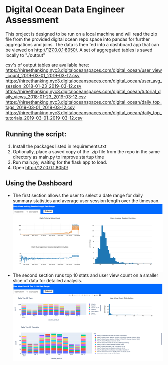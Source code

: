 # Digital Ocean Data Engineer Assessment

This project is designed to be run on a local machine and will read the zip file from the provided digital ocean repo 
space into pandas for further aggregations and joins. The data is then fed into a dashboard app that can be viewed on 
http://127.0.0.1:8050/. A set of aggregated tables is saved locally to "./output"


csv's of output tables are available here:
https://hireethanking.nyc3.digitaloceanspaces.com/digital_ocean/user_view_count_2019-03-01_2019-03-12.csv
https://hireethanking.nyc3.digitaloceanspaces.com/digital_ocean/user_avg_session_2018-01-23_2019-03-12.csv
https://hireethanking.nyc3.digitaloceanspaces.com/digital_ocean/tutorial_daily_views_2018-01-23_2019-03-12.csv
https://hireethanking.nyc3.digitaloceanspaces.com/digital_ocean/daily_top_tags_2019-03-01_2019-03-12.csv
https://hireethanking.nyc3.digitaloceanspaces.com/digital_ocean/daily_top_tutorials_2019-03-01_2019-03-12.csv


## Running the script:
1. Install the packages listed in requirements.txt
2. Optionally, place a saved copy of the .zip file from the repo in the same directory as main.py to improve startup time
3. Run main.py, waiting for the flask app to load.
4. Open http://127.0.0.1:8050/

## Using the Dashboard
- The first section allows the user to select a date range for daily summary statistics and average user session length 
over the timespan.
![Dashboard_1](./images/dashboard1.png)
- The second section runs top 10 stats and user view count on a smaller slice of data for detailed analysis.
![Dashboard_2](./images/dashboard2.png)
